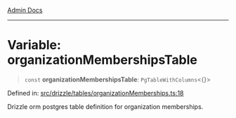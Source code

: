[Admin Docs](/)

***

# Variable: organizationMembershipsTable

> `const` **organizationMembershipsTable**: `PgTableWithColumns`\<\{\}\>

Defined in: [src/drizzle/tables/organizationMemberships.ts:18](https://github.com/Suyash878/talawa-api/blob/2164956a3cfab8e53ec86349b53a841816d69cde/src/drizzle/tables/organizationMemberships.ts#L18)

Drizzle orm postgres table definition for organization memberships.
